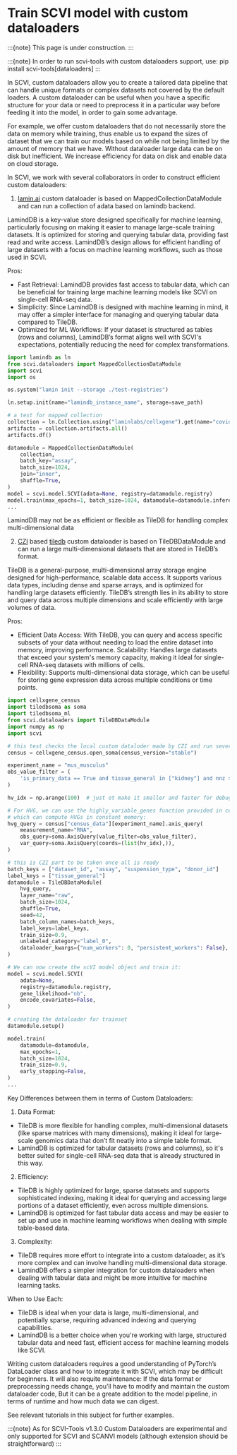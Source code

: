 # Train SCVI model with custom dataloaders

:::{note}
This page is under construction.
:::

:::{note}
In order to run scvi-tools with custom dataloaders support, use: pip install scvi-tools[dataloaders]
:::

In SCVI, custom dataloaders allow you to create a tailored data pipeline that can handle unique formats or complex datasets not covered by the default loaders. A custom dataloader can be useful when you have a specific structure for your data or need to preprocess it in a particular way before feeding it into the model, in order to gain some advantage.

For example, we offer custom dataloaders that do not necessarily store the data on memory while training, thus enable us to expand the sizes of dataset that we can train our models based on while not being limited by the amount of memory that we have.
Without dataloader large data can be on disk but inefficient. We increase efficiency for data on disk and enable data on cloud storage.

In SCVI, we work with several collaborators in order to construct efficient custom dataloaders:
1. [lamin.ai](https://lamin.ai/) custom dataloader is based on MappedCollectionDataModule and can run a collection of adata based on lamindb backend.

LamindDB is a key-value store designed specifically for machine learning, particularly focusing on making it easier to manage large-scale training datasets. It is optimized for storing and querying tabular data, providing fast read and write access. LamindDB’s design allows for efficient handling of large datasets with a focus on machine learning workflows, such as those used in SCVI.

Pros:

- Fast Retrieval: LamindDB provides fast access to tabular data, which can be beneficial for training large machine learning models like SCVI on single-cell RNA-seq data.
- Simplicity: Since LamindDB is designed with machine learning in mind, it may offer a simpler interface for managing and querying tabular data compared to TileDB.
- Optimized for ML Workflows: If your dataset is structured as tables (rows and columns), LamindDB’s format aligns well with SCVI's expectations, potentially reducing the need for complex transformations.

```python
import lamindb as ln
from scvi.dataloaders import MappedCollectionDataModule
import scvi
import os

os.system("lamin init --storage ./test-registries")

ln.setup.init(name="lamindb_instance_name", storage=save_path)

# a test for mapped collection
collection = ln.Collection.using("laminlabs/cellxgene").get(name="covid_normal_lung")
artifacts = collection.artifacts.all()
artifacts.df()

datamodule = MappedCollectionDataModule(
    collection,
    batch_key="assay",
    batch_size=1024,
    join="inner",
    shuffle=True,
)
model = scvi.model.SCVI(adata=None, registry=datamodule.registry)
model.train(max_epochs=1, batch_size=1024, datamodule=datamodule.inference_dataloader())
...
```
LamindDB may not be as efficient or flexible as TileDB for handling complex multi-dimensional data

2. [CZI](https://chanzuckerberg.com/) based [tiledb](https://tiledb.com/) custom dataloader is based on TileDBDataModule and can run a large multi-dimensional datasets that are stored in TileDB’s format.

TileDB is a general-purpose, multi-dimensional array storage engine designed for high-performance, scalable data access. It supports various data types, including dense and sparse arrays, and is optimized for handling large datasets efficiently. TileDB’s strength lies in its ability to store and query data across multiple dimensions and scale efficiently with large volumes of data.

Pros:

- Efficient Data Access: With TileDB, you can query and access specific subsets of your data without needing to load the entire dataset into memory, improving performance.
Scalability: Handles large datasets that exceed your system's memory capacity, making it ideal for single-cell RNA-seq datasets with millions of cells.
- Flexibility: Supports multi-dimensional data storage, which can be useful for storing gene expression data across multiple conditions or time points.

```python
import cellxgene_census
import tiledbsoma as soma
import tiledbsoma_ml
from scvi.dataloaders import TileDBDataModule
import numpy as np
import scvi

# this test checks the local custom dataloder made by CZI and run several tests with it
census = cellxgene_census.open_soma(census_version="stable")

experiment_name = "mus_musculus"
obs_value_filter = (
    'is_primary_data == True and tissue_general in ["kidney"] and nnz >= 3000'
)

hv_idx = np.arange(100)  # just ot make it smaller and faster for debug

# For HVG, we can use the highly_variable_genes function provided in cellxgene_census,
# which can compute HVGs in constant memory:
hvg_query = census["census_data"][experiment_name].axis_query(
    measurement_name="RNA",
    obs_query=soma.AxisQuery(value_filter=obs_value_filter),
    var_query=soma.AxisQuery(coords=(list(hv_idx),)),
)

# this is CZI part to be taken once all is ready
batch_keys = ["dataset_id", "assay", "suspension_type", "donor_id"]
label_keys = ["tissue_general"]
datamodule = TileDBDataModule(
    hvg_query,
    layer_name="raw",
    batch_size=1024,
    shuffle=True,
    seed=42,
    batch_column_names=batch_keys,
    label_keys=label_keys,
    train_size=0.9,
    unlabeled_category="label_0",
    dataloader_kwargs={"num_workers": 0, "persistent_workers": False},
)

# We can now create the scVI model object and train it:
model = scvi.model.SCVI(
    adata=None,
    registry=datamodule.registry,
    gene_likelihood="nb",
    encode_covariates=False,
)

# creating the dataloader for trainset
datamodule.setup()

model.train(
    datamodule=datamodule,
    max_epochs=1,
    batch_size=1024,
    train_size=0.9,
    early_stopping=False,
)
...
```
Key Differences between them in terms of Custom Dataloaders:
1. Data Format:

- TileDB is more flexible for handling complex, multi-dimensional datasets (like sparse matrices with many dimensions), making it ideal for large-scale genomics data that don’t fit neatly into a simple table format.
- LamindDB is optimized for tabular datasets (rows and columns), so it's better suited for single-cell RNA-seq data that is already structured in this way.

2. Efficiency:

- TileDB is highly optimized for large, sparse datasets and supports sophisticated indexing, making it ideal for querying and accessing large portions of a dataset efficiently, even across multiple dimensions.
- LamindDB is optimized for fast tabular data access and may be easier to set up and use in machine learning workflows when dealing with simple table-based data.

3. Complexity:

- TileDB requires more effort to integrate into a custom dataloader, as it’s more complex and can involve handling multi-dimensional data storage.
- LamindDB offers a simpler integration for custom dataloaders when dealing with tabular data and might be more intuitive for machine learning tasks.

When to Use Each:
- TileDB is ideal when your data is large, multi-dimensional, and potentially sparse, requiring advanced indexing and querying capabilities.
- LamindDB is a better choice when you're working with large, structured tabular data and need fast, efficient access for machine learning models like SCVI.

Writing custom dataloaders requires a good understanding of PyTorch’s DataLoader class and how to integrate it with SCVI, which may be difficult for beginners.
It will also requite maintenance: If the data format or preprocessing needs change, you’ll have to modify and maintain the custom dataloader code, But it can be a greate addition to the model pipeline, in terms of runtime and how much data we can digest.

See relevant tutorials in this subject for further examples.

:::{note}
As for SCVI-Tools v1.3.0 Custom Dataloaders are experimental and only supported for SCVI and SCANVI models (although extension should be straightforward)
:::
